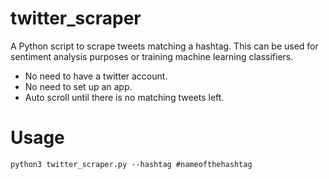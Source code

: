 # twitter_scraper
A Python script to scrape tweets matching a hashtag. This can be used for sentiment analysis purposes or training machine learning classifiers.
* No need to have a twitter account.
* No need to set up an app.
* Auto scroll until there is no matching tweets left.
# Usage
```
python3 twitter_scraper.py --hashtag #nameofthehashtag
```
